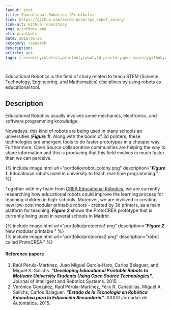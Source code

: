 ```yaml
---
layout: post
title: Educational Robotics (Printbots)
link: https://github.com/asrob-uc3m/rpc_robot_colony
link-alt: GitHub repository
img: printbots.png
alt: printbots
date: 2016-01-25
category: research
description: 
article: yes
tags: [research,robotics,printbot,robot,3d printer,open source,github,crea,robotica,educativa]

---
```


Educational Robotics is the field of study related to teach STEM (Science, Technology, Engineering, and Mathematics) disciplines by using robots as educational tool.

## Description

Educational Robotics usually involves some mechanics, electronics, and software programming knowledge.

Nowadays, this kind of robots are being used in many schools an universities (<b><i>Figure 1</i></b>). Along with the boom of 3d printers, these technologies are emergent tools to do faster prototypes in a cheaper way. Furthermore, Open Source collaborative communities are helping the way to share information and this is producing that this field evolves in much faster than we can perceive.

{% include image.html url="portfolio/robot_colony.png" description="<b><i>Figure 1</i></b>. Educational robots used in university to teach real-time programming." %}

Together with my team from <a href="https://crea-robotica.com/">CREA Educational Robotics</a>, we are currently researching how educational robots could improve the learning process for teaching children in high-schools. Moreover, we are involved in creating new low-cost modular printable robots - created by 3d printers, as a main platform for teaching. <b><i>Figure 2</i></b> shows the ProtoCREA prototype that is currently being used in several schools in Madrid.

<div class="row">
  <div class="col-sm-6">
    {% include image.html url="portfolio/protocrea1.png" description="<b><i>Figure 2</i></b>. New modular printable " %}
  </div>
  <div class="col-sm-6">
    {% include image.html url="portfolio/protocrea2.png" description="robot called ProtoCREA." %}
  </div>
</div>

#### Reference papers

1. Raúl Pérula-Martínez, Juan Miguel García-Haro, Carlos Balaguer, and Miguel A. Salichs. **_"Developing Educational Printable Robots to Motivate University Students Using Open Source Technologies"_**. Journal of Intelligent and Robotics Systems. 2015.
2. Verónica González, Raúl Pérula-Martínez, Félix R. Cañadillas, Miguel A. Salichs, Carlos Balaguer. **_"Estado de la Tecnología en Robótica Educativa para la Educación Secundaria"_**. XXXVI Jornadas de Automática. 2015.
